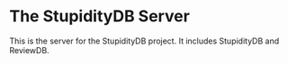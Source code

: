 # The StupidityDB Server

This is the server for the StupidityDB project. It includes StupidityDB and ReviewDB.

